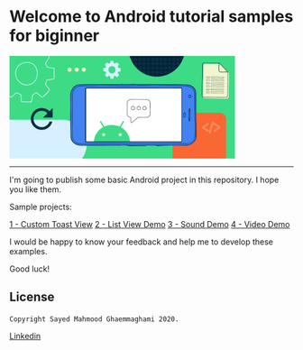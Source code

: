 # Welcome to Android tutorial samples for biginner

<img width="400"  alt="Android tutorial samples for biginner" align="middle" src="./readmeImage.png" />
<hr>
I'm going to publish some basic Android project in this repository. I hope you like them.

Sample projects:

[1 - Custom Toast View](https://github.com/mahmood-ghaem/AndroidTutorialSamples_Biginner/wiki/Custom-Toast-View)
[2 - List View Demo](https://github.com/mahmood-ghaem/AndroidTutorialSamples_Biginner/wiki/List-View-Demo)
[3 - Sound Demo](https://github.com/mahmood-ghaem/AndroidTutorialSamples_Biginner/wiki/Sound-Demo)
[4 - Video Demo](https://github.com/mahmood-ghaem/AndroidTutorialSamples_Biginner/wiki/Video-Demo)



I would be happy to know your feedback and help me to develop these examples.

Good luck!







## License
```
Copyright Sayed Mahmood Ghaemmaghami 2020.
```
[Linkedin](https://www.linkedin.com/in/mahmood-ghaemmaghami)

